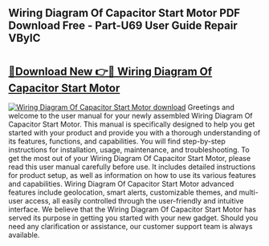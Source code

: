 ## Wiring Diagram Of Capacitor Start Motor PDF Download Free - Part-U69 User Guide Repair VByIC

# <h2><a href="http://dfrzq8f.blite.top/?on=Wiring+Diagram+Of+Capacitor+Start+Motor">🔗Download New 👉🔴 Wiring Diagram Of Capacitor Start Motor</a></h2>

[![Wiring Diagram Of Capacitor Start Motor download](https://i.imgur.com/lujVjoI.png)](http://dfrzq8f.blite.top/?on=Wiring+Diagram+Of+Capacitor+Start+Motor)
Greetings and welcome to the user manual for your newly assembled Wiring Diagram Of Capacitor Start Motor. This manual is specifically designed to help you get started with your product and provide you with a thorough understanding of its features, functions, and capabilities. You will find step-by-step instructions for installation, usage, maintenance, and troubleshooting. To get the most out of your Wiring Diagram Of Capacitor Start Motor, please read this user manual carefully before use. It includes detailed instructions for product setup, as well as information on how to use its various features and capabilities. Wiring Diagram Of Capacitor Start Motor advanced features include geolocation, smart alerts, customizable themes, and multi-user access, all easily controlled through the user-friendly and intuitive interface. We believe that the Wiring Diagram Of Capacitor Start Motor has served its purpose in getting you started with your new gadget. Should you need any clarification or assistance, our customer support team is always available.
